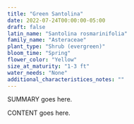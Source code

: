 ```yaml
---
title: "Green Santolina"
date: 2022-07-24T00:00:00-05:00
draft: false
latin_name: "Santolina rosmarinifolia"
family_name: "Asteraceae"
plant_type: "Shrub (evergreen)"
bloom_time: "Spring"
flower_color: "Yellow"
size_at_maturity: "1-3 ft"
water_needs: "None"
additional_characteristices_notes: ""
---
```


SUMMARY goes here.

<!--more-->

CONTENT goes here.